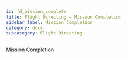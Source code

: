 ```yaml
---
id: fd_mission_complete
title: Flight Directing — Mission Completion
sidebar_label: Mission Completion
category: docs
subcategory: Flight Directing
---
```


Mission Completion
